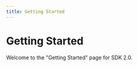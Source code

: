 ```yaml
---
title: Getting Started
---
```


# Getting Started

Welcome to the "Getting Started" page for SDK 2.0.
